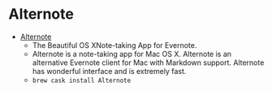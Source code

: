# Alternote
- [Alternote](http://alternoteapp.com/)
  -  The Beautiful OS XNote-taking App for Evernote.
  - Alternote is a note-taking app for Mac OS X. Alternote is an alternative Evernote client for Mac with Markdown support. Alternote has wonderful interface and is extremely fast.
  - `brew cask install Alternote`
